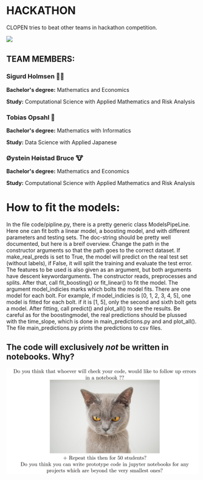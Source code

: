 # HACKATHON
CLOPEN tries to beat other teams in hackathon competition.

![](https://media.giphy.com/media/VekcnHOwOI5So/giphy.gif)

## TEAM MEMBERS:
### Sigurd Holmsen 🐻‍❄️
**Bachelor's degree:** Mathematics and Economics

**Study:** Computational Science with Applied Mathematics and Risk Analysis

### Tobias Opsahl 🐼
**Bachelor's degree:** Mathematics with Informatics

**Study:** Data Science with Applied Japanese

### Øystein Høistad Bruce 🐮
**Bachelor's degree:** Mathematics and Economics

**Study:** Computational Science with Applied Mathematics and Risk Analysis


# How to fit the models:

In the file code/pipline.py, there is a pretty generic class ModelsPipeLine. Here one can fit both a linear model, a boosting model, and with different parameters and testing sets. The doc-string should be pretty well documented, but here is a breif overview. Change the path in the constructor arguments so that the path goes to the correct dataset. If make_real_preds is set to True, the model will predict on the real test set (without labels), if False, it will split the training and evaluate the test error. The features to be used is also given as an argument, but both arguments have descent keywordarguments. The constructor reads, preprocesses and splits. After that, call fit_boosting() or fit_linear() to fit the model. The argument model_indicies marks which bolts the model fits. There are one model for each bolt. For example, if model_indicies is [0, 1, 2, 3, 4, 5], one model is fitted for each bolt. if it is [1, 5], only the second and sixth bolt gets a model. After fitting, call predict() and plot_all() to see the results. Be careful as for the boostingmodel, the real predictions should be plussed with the time_slope, which is done in main_predictions.py and and plot_all(). The file main_predictions.py prints the predictions to csv files.


## The code will exclusively _not_ be written in notebooks. Why?

![](Annoyed_Cat.png)
